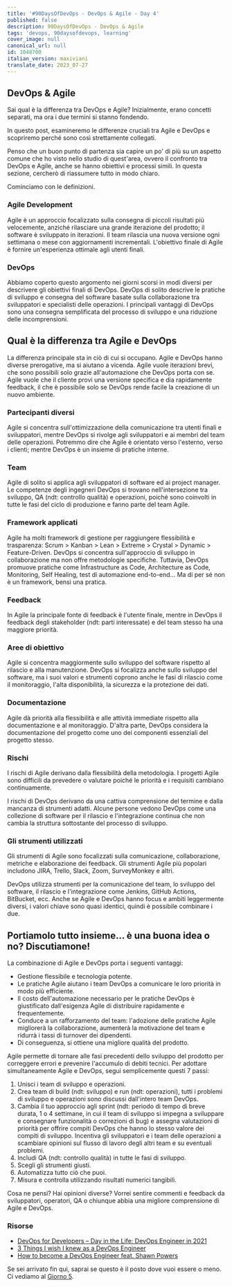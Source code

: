 ```yaml
---
title: '#90DaysOfDevOps - DevOps & Agile - Day 4'
published: false
description: 90DaysOfDevOps - DevOps & Agile
tags: 'devops, 90daysofdevops, learning'
cover_image: null
canonical_url: null
id: 1048700
italian_version: maxiviani
translate_date: 2023_07-27
---
```


## DevOps & Agile

Sai qual è la differenza tra DevOps e Agile? Inizialmente, erano concetti separati, ma ora i due termini si stanno fondendo.

In questo post, esamineremo le differenze cruciali tra Agile e DevOps e scopriremo perché sono così strettamente collegati.

Penso che un buon punto di partenza sia capire un po' di più su un aspetto comune che ho visto nello studio di quest'area, ovvero il confronto tra DevOps e Agile, anche se hanno obiettivi e processi simili. In questa sezione, cercherò di riassumere tutto in modo chiaro.

Cominciamo con le definizioni.

### Agile Development

Agile è un approccio focalizzato sulla consegna di piccoli risultati più velocemente, anziché rilasciare una grande iterazione del prodotto; il software è sviluppato in iterazioni. Il team rilascia una nuova versione ogni settimana o mese con aggiornamenti incrementali. L'obiettivo finale di Agile è fornire un'esperienza ottimale agli utenti finali.

### DevOps

Abbiamo coperto questo argomento nei giorni scorsi in modi diversi per descrivere gli obiettivi finali di DevOps. DevOps di solito descrive le pratiche di sviluppo e consegna del software basate sulla collaborazione tra sviluppatori e specialisti delle operazioni. I principali vantaggi di DevOps sono una consegna semplificata del processo di sviluppo e una riduzione delle incomprensioni.

## Qual è la differenza tra Agile e DevOps

La differenza principale sta in ciò di cui si occupano. Agile e DevOps hanno diverse prerogative, ma si aiutano a vicenda. Agile vuole iterazioni brevi, che sono possibili solo grazie all'automazione che DevOps porta con se. Agile vuole che il cliente provi una versione specifica e dia rapidamente feedback, il che è possibile solo se DevOps rende facile la creazione di un nuovo ambiente.

### Partecipanti diversi

Agile si concentra sull'ottimizzazione della comunicazione tra utenti finali e sviluppatori, mentre DevOps si rivolge agli sviluppatori e ai membri del team delle operazioni. Potremmo dire che Agile è orientato verso l'esterno, verso i clienti; mentre DevOps è un insieme di pratiche interne.

### Team

Agile di solito si applica agli sviluppatori di software ed ai project manager. Le competenze degli ingegneri DevOps si trovano nell'intersezione tra sviluppo, QA (ndt: controllo qualità) e operazioni, poiché sono coinvolti in tutte le fasi del ciclo di produzione e fanno parte del team Agile.

### Framework applicati

Agile ha molti framework di gestione per raggiungere flessibilità e trasparenza: Scrum > Kanban > Lean > Extreme > Crystal > Dynamic > Feature-Driven. DevOps si concentra sull'approccio di sviluppo in collaborazione ma non offre metodologie specifiche. Tuttavia, DevOps promuove pratiche come Infrastructure as Code, Architecture as Code, Monitoring, Self Healing, test di automazione end-to-end... Ma di per sé non è un framework, bensì una pratica.

### Feedback

In Agile la principale fonte di feedback è l'utente finale, mentre in DevOps il feedback degli stakeholder (ndt: parti interessate) e del team stesso ha una maggiore priorità.

### Aree di obiettivo

Agile si concentra maggiormente sullo sviluppo del software rispetto al rilascio e alla manutenzione. DevOps si focalizza anche sullo sviluppo del software, ma i suoi valori e strumenti coprono anche le fasi di rilascio come il monitoraggio, l'alta disponibilità, la sicurezza e la protezione dei dati.

### Documentazione

Agile dà priorità alla flessibilità e alle attività immediate rispetto alla documentazione e al monitoraggio. D'altra parte, DevOps considera la documentazione del progetto come uno dei componenti essenziali del progetto stesso.

### Rischi

I rischi di Agile derivano dalla flessibilità della metodologia. I progetti Agile sono difficili da prevedere o valutare poiché le priorità e i requisiti cambiano continuamente.

I rischi di DevOps derivano da una cattiva comprensione del termine e dalla mancanza di strumenti adatti. Alcune persone vedono DevOps come una collezione di software per il rilascio e l'integrazione continua che non cambia la struttura sottostante del processo di sviluppo.

### Gli strumenti utilizzati

Gli strumenti di Agile sono focalizzati sulla comunicazione, collaborazione, metriche e elaborazione dei feedback. Gli strumenti Agile più popolari includono JIRA, Trello, Slack, Zoom, SurveyMonkey e altri.

DevOps utilizza strumenti per la comunicazione del team, lo sviluppo del software, il rilascio e l'integrazione come Jenkins, GitHub Actions, BitBucket, ecc. Anche se Agile e DevOps hanno focus e ambiti leggermente diversi, i valori chiave sono quasi identici, quindi è possibile combinare i due.

## Portiamolo tutto insieme... è una buona idea o no? Discutiamone!

La combinazione di Agile e DevOps porta i seguenti vantaggi:

- Gestione flessibile e tecnologia potente.
- Le pratiche Agile aiutano i team DevOps a comunicare le loro priorità in modo più efficiente.
- Il costo dell'automazione necessario per le pratiche DevOps è giustificato dall'esigenza Agile di distribuire rapidamente e frequentemente.
- Conduce a un rafforzamento del team: l'adozione delle pratiche Agile migliorerà la collaborazione, aumenterà la motivazione del team e ridurrà i tassi di turnover dei dipendenti.
- Di conseguenza, si ottiene una migliore qualità del prodotto.

Agile permette di tornare alle fasi precedenti dello sviluppo del prodotto per correggere errori e prevenire l'accumulo di debiti tecnici. Per adottare simultaneamente Agile e DevOps, segui semplicemente questi 7 passi:

1. Unisci i team di sviluppo e operazioni.
2. Crea team di build (ndt: sviluppo) e run (ndt: operazioni), tutti i problemi di sviluppo e operazioni sono discussi dall'intero team DevOps.
3. Cambia il tuo approccio agli sprint (ndt: periodo di tempo di breve durata, 1 o 4 settimane, in cui il team di sviluppo si impegna a sviluppare e consegnare funzionalità o correzioni di bug) e assegna valutazioni di priorità per offrire compiti DevOps che hanno lo stesso valore dei compiti di sviluppo. Incentiva gli sviluppatori e i team delle operazioni a scambiare opinioni sul flusso di lavoro degli altri team e su eventuali problemi.
4. Includi QA (ndt: controllo qualità) in tutte le fasi di sviluppo.
5. Scegli gli strumenti giusti.
6. Automatizza tutto ciò che puoi.
7. Misura e controlla utilizzando risultati numerici tangibili.

Cosa ne pensi? Hai opinioni diverse? Vorrei sentire commenti e feedback da sviluppatori, operatori, QA o chiunque abbia una migliore comprensione di Agile e DevOps.

### Risorse

- [DevOps for Developers – Day in the Life: DevOps Engineer in 2021](https://www.youtube.com/watch?v=2JymM0YoqGA)
- [3 Things I wish I knew as a DevOps Engineer](https://www.youtube.com/watch?v=udRNM7YRdY4)
- [How to become a DevOps Engineer feat. Shawn Powers](https://www.youtube.com/watch?v=kDQMjAQNvY4)

Se sei arrivato fin qui, saprai se questo è il posto dove vuoi essere o meno. Ci vediamo al [Giorno 5](day05.md).
